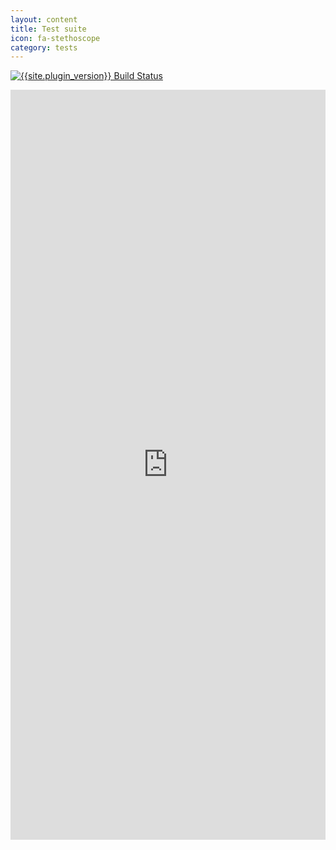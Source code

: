 ```yaml
---
layout: content
title: Test suite
icon: fa-stethoscope
category: tests
---
```


[![{{site.plugin_version}} Build Status](https://travis-ci.org/hilios/jQuery.countdown.svg?branch=v{{site.plugin_version}})](https://travis-ci.org/hilios/jQuery.countdown)

<iframe width="100%" height="1200" src="http://jsfiddle.net/KMt3d/3/embedded/result" allowfullscreen="allowfullscreen" frameborder="0"></iframe>
